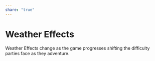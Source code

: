 ```yaml
---
share: "true"
---
```


# Weather Effects    
    
Weather Effects change as the game progresses shifting the difficulty parties face as they adventure.